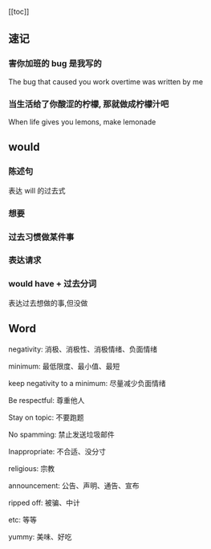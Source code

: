 [[toc]]

## 速记

### 害你加班的 bug 是我写的

The bug that caused you work overtime was written by me

### 当生活给了你酸涩的柠檬, 那就做成柠檬汁吧

When life gives you lemons, make lemonade

## would

### 陈述句

表达 will 的过去式

### 想要

### 过去习惯做某件事

### 表达请求

### would have + 过去分词

表达过去想做的事,但没做

## Word

negativity: 消极、消极性、消极情绪、负面情绪

minimum: 最低限度、最小值、最短

keep negativity to a minimum: 尽量减少负面情绪

Be respectful: 尊重他人

Stay on topic: 不要跑题

No spamming: 禁止发送垃圾邮件

Inappropriate: 不合适、没分寸

religious: 宗教

announcement: 公告、声明、通告、宣布

ripped off: 被骗、中计

etc: 等等

yummy: 美味、好吃
